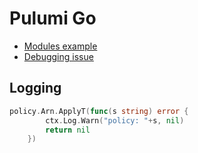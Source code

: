 # Pulumi Go

* [Modules example](https://github.com/pulumi/examples/blob/master/aws-go-s3-folder-component/s3folder.go)
* [Debugging issue](https://github.com/pulumi/pulumi/issues/1372#issuecomment-948389020)

## Logging

```go
policy.Arn.ApplyT(func(s string) error {
		ctx.Log.Warn("policy: "+s, nil)
		return nil
	})
```